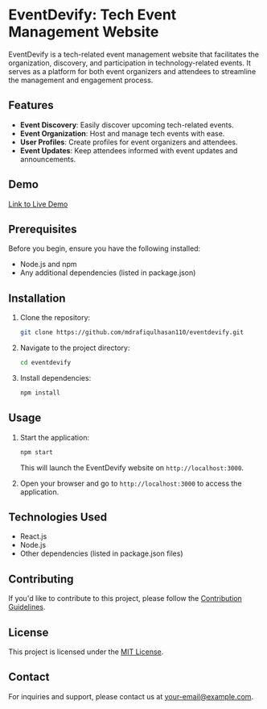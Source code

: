 # EventDevify: Tech Event Management Website

EventDevify is a tech-related event management website that facilitates the organization, discovery, and participation in technology-related events. It serves as a platform for both event organizers and attendees to streamline the management and engagement process.

## Features

- **Event Discovery**: Easily discover upcoming tech-related events.
- **Event Organization**: Host and manage tech events with ease.
- **User Profiles**: Create profiles for event organizers and attendees.
- **Event Updates**: Keep attendees informed with event updates and announcements.

## Demo

[Link to Live Demo](https://eventdevify110.web.app/)

## Prerequisites

Before you begin, ensure you have the following installed:

- Node.js and npm
- Any additional dependencies (listed in package.json)

## Installation

1. Clone the repository:

   ```bash
   git clone https://github.com/mdrafiqulhasan110/eventdevify.git
   ```

2. Navigate to the project directory:

   ```bash
   cd eventdevify
   ```

3. Install dependencies:

   ```bash
   npm install
   ```

## Usage

1. Start the application:

   ```bash
   npm start
   ```

   This will launch the EventDevify website on `http://localhost:3000`.

2. Open your browser and go to `http://localhost:3000` to access the application.

## Technologies Used

- React.js
- Node.js
- Other dependencies (listed in package.json files)

## Contributing

If you'd like to contribute to this project, please follow the [Contribution Guidelines](CONTRIBUTING.md).

## License

This project is licensed under the [MIT License](LICENSE).

## Contact

For inquiries and support, please contact us at [your-email@example.com](mailto:your-email@example.com).
